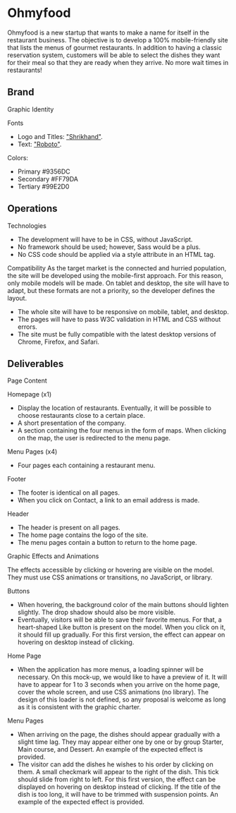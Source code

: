 # Ohmyfood
Ohmyfood is a new startup that wants to make a name for itself in the restaurant business. The objective is to develop a 100% mobile-friendly site that lists the menus of gourmet restaurants. In addition to having a classic reservation system, customers will be able to select the dishes they want for their meal so that they are ready when they arrive. No more wait times in restaurants!

## Brand
Graphic Identity

Fonts
- Logo and Titles: ["Shrikhand"](https://fonts.google.com/specimen/Shrikhand?preview.text_type=custom&sidebar.open=true&selection.family=Shrikhand).
- Text: ["Roboto"](https://fonts.google.com/specimen/Roboto?preview.text_type=custom&selection.family=Shrikhand).

Colors: 
- Primary #9356DC
- Secondary #FF79DA
- Tertiary #99E2D0

## Operations
Technologies
- The development will have to be in CSS, without JavaScript.
- No framework should be used; however, Sass would be a plus.
- No CSS code should be applied via a style attribute in an HTML tag.

Compatibility
As the target market is the connected and hurried population, the site will be developed using the mobile-first approach. For this reason, only mobile models will be made.
On tablet and desktop, the site will have to adapt, but these formats are not a priority, so the developer defines the layout.
- The whole site will have to be responsive on mobile, tablet, and desktop.
- The pages will have to pass W3C validation in HTML and CSS without errors.
- The site must be fully compatible with the latest desktop versions of Chrome, Firefox, and Safari.

## Deliverables
Page Content

Homepage (x1)
- Display the location of restaurants. Eventually, it will be possible to choose restaurants close to a certain place.
- A short presentation of the company.
- A section containing the four menus in the form of maps. When clicking on the map, the user is redirected to the menu page.

Menu Pages (x4)
- Four pages each containing a restaurant menu. 

Footer
- The footer is identical on all pages.
- When you click on Contact, a link to an email address is made.

Header
- The header is present on all pages.
- The home page contains the logo of the site.
- The menu pages contain a button to return to the home page.

Graphic Effects and Animations

The effects accessible by clicking or hovering are visible on the model. They must use CSS animations or transitions, no JavaScript, or library.

Buttons
- When hovering, the background color of the main buttons should lighten slightly. The drop shadow should also be more visible.
- Eventually, visitors will be able to save their favorite menus. For that, a heart-shaped Like button is present on the model. When you click on it, it should fill up gradually. For this first version, the effect can appear on hovering on desktop instead of clicking.

Home Page
- When the application has more menus, a loading spinner will be necessary. On this mock-up, we would like to have a preview of it. It will have to appear for 1 to 3 seconds when you arrive on the home page, cover the whole screen, and use CSS animations (no library). The design of this loader is not defined, so any proposal is welcome as long as it is consistent with the graphic charter.

Menu Pages
- When arriving on the page, the dishes should appear gradually with a slight time lag. They may appear either one by one or by group Starter, Main course, and Dessert. An example of the expected effect is provided.
- The visitor can add the dishes he wishes to his order by clicking on them. A small checkmark will appear to the right of the dish. This tick should slide from right to left. For this first version, the effect can be displayed on hovering on desktop instead of clicking. If the title of the dish is too long, it will have to be trimmed with suspension points. An example of the expected effect is provided.
